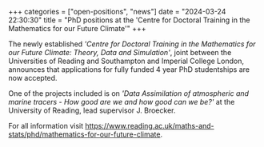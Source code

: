 +++
categories = ["open-positions", "news"] 
date = "2024-03-24 22:30:30" 
title = "PhD positions at the 'Centre for Doctoral Training in the Mathematics for our Future Climate'"
+++

The newly established *'Centre for Doctoral Training in the Mathematics for our Future Climate: Theory, Data and Simulation'*,
joint between the Universities of Reading and Southampton and Imperial College London,
announces that applications for fully funded 4 year PhD studentships are now accepted.

One of the projects included is on *'Data Assimilation of atmospheric and marine tracers - How good are we and how good can we be?'* 
at the University of Reading, lead supervisor J. Broecker.

For all information visit <https://www.reading.ac.uk/maths-and-stats/phd/mathematics-for-our-future-climate>.

